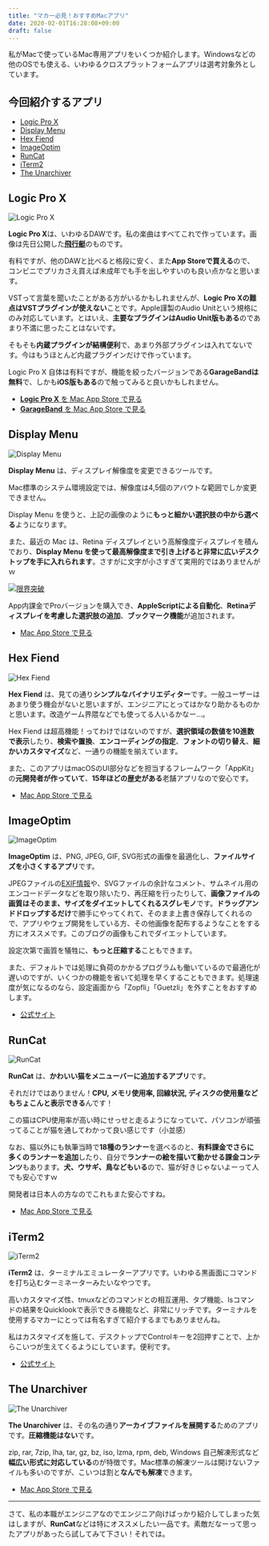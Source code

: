 ```yaml
---
title: "マカー必見！おすすめMacアプリ"
date: 2020-02-01T16:28:08+09:00
draft: false
---
```


私がMacで使っているMac専用アプリをいくつか紹介します。Windowsなどの他のOSでも使える、いわゆるクロスプラットフォームアプリは選考対象外としています。

<!--more-->

## 今回紹介するアプリ

- [Logic Pro X](#logic-pro-x)
- [Display Menu](#display-menu)
- [Hex Fiend](#hex-fiend)
- [ImageOptim](#imageoptim)
- [RunCat](#runcat)
- [iTerm2](#iterm2)
- [The Unarchiver](#the-unarchiver)

## Logic Pro X


<img alt="Logic Pro X" src="/images/lpx.png" srcset="/images/lpx.png 1x,/images/lpx@2x.png 2x" >

**Logic Pro X**は、いわゆるDAWです。私の楽曲はすべてこれで作っています。画像は先日公開した[**飛行艇**](https://youtu.be/260VUTWCXuY)のものです。

有料ですが、他のDAWと比べると格段に安く、また**App Storeで買える**ので、コンビニでプリカさえ買えば未成年でも手を出しやすいのも良い点かなと思います。

VSTって言葉を聞いたことがある方がいるかもしれませんが、**Logic Pro Xの難点はVSTプラグインが使えない**ことです。Apple謹製のAudio Unitという規格にのみ対応しています。とはいえ、**主要なプラグインはAudio Unit版もある**のであまり不満に思ったことはないです。

そもそも**内蔵プラグインが結構便利**で、あまり外部プラグインは入れてないです。今はもうほとんど内蔵プラグインだけで作っています。

Logic Pro X 自体は有料ですが、機能を絞ったバージョンである**GarageBandは無料**で、しかも**iOS版もある**ので触ってみると良いかもしれません。

- [**Logic Pro X** を Mac App Store で見る](https://apps.apple.com/jp/app/logic-pro-x/id634148309)
- [**GarageBand** を Mac App Store で見る](https://apps.apple.com/jp/app/garageband/id682658836)

## Display Menu

<img alt="Display Menu" src="/images/display-menu.png" srcset="/images/display-menu.png 1x,/images/display-menu@2x.png 2x" >


**Display Menu** は、ディスプレイ解像度を変更できるツールです。

Mac標準のシステム環境設定では、解像度は4,5個のアバウトな範囲でしか変更できません。

Display Menu を使うと、上記の画像のように**もっと細かい選択肢の中から選べる**ようになります。

また、最近の Mac は、Retina ディスプレイという高解像度ディスプレイを積んでおり、**Display Menu を使って最高解像度まで引き上げると非常に広いデスクトップを手に入れられます**。さすがに文字が小さすぎて実用的ではありませんがｗ

[![限界突破](/images/mac-2k-thumbnail.png)](/images/mac-2k.png)

App内課金でProバージョンを購入でき、**AppleScriptによる自動化**、**Retinaディスプレイを考慮した選択肢の追加**、**ブックマーク機能**が追加されます。

- [Mac App Store で見る](https://apps.apple.com/jp/app/display-menu/id549083868)

## Hex Fiend

<img alt="Hex Fiend" src="/images/hex-fiend.png" srcset="/images/hex-fiend.png 1x,/images/hex-fiend@2x.png 2x" >

**Hex Fiend** は、見ての通り**シンプルなバイナリエディター**です。一般ユーザーはあまり使う機会がないと思いますが、エンジニアにとってはかなり助かるものかと思います。改造ゲーム界隈などでも使ってる人いるかなー...。

Hex Fiend は超高機能！ってわけではないのですが、**選択領域の数値を10進数で表示**したり、**検索や置換**、**エンコーディングの指定**、**フォントの切り替え**、**細かいカスタマイズ**など、一通りの機能を揃えています。

また、このアプリはmacOSのUI部分などを担当するフレームワーク「AppKit」の**元開発者が作っていて**、**15年ほどの歴史がある**老舗アプリなので安心です。

- [Mac App Store で見る](https://apps.apple.com/jp/app/hex-fiend/id1342896380)

## ImageOptim

<img alt="ImageOptim" src="/images/imageoptim.png" srcset="/images/imageoptim.png 1x,/images/imageoptim@2x.png 2x" >

**ImageOptim** は、PNG, JPEG, GIF, SVG形式の画像を最適化し、**ファイルサイズを小さくするアプリ**です。

JPEGファイルの[EXIF情報](https://ja.wikipedia.org/wiki/Exchangeable_image_file_format)や、SVGファイルの余計なコメント、サムネイル用のエンコードデータなどを取り除いたり、再圧縮を行ったりして、**画像ファイルの画質はそのまま、サイズをダイエットしてくれるスグレモノ**です。**ドラッグアンドドロップするだけ**で勝手にやってくれて、そのまま上書き保存してくれるので、アプリやウェブ開発をしている方、その他画像を配布するようなことをする方にオススメです。このブログの画像もこれでダイエットしています。

設定次第で画質を犠牲に、**もっと圧縮する**こともできます。

また、デフォルトでは処理に負荷のかかるプログラムも働いているので最適化が遅いのですが、いくつかの機能を省いて処理を早くすることもできます。処理速度が気になるのなら、設定画面から「Zopfli」「Guetzli」を外すことをおすすめします。

- [公式サイト](https://imageoptim.com/mac)

## RunCat

<img alt="RunCat" src="/images/runcat.png" srcset="/images/runcat.png 1x,/images/runcat@2x.png 2x" >

**RunCat** は、**かわいい猫をメニューバーに追加するアプリ**です。

それだけではありません！**CPU, メモリ使用率, 回線状況, ディスクの使用量などもちょこんと表示できる**んです！

この猫はCPU使用率が高い時にせっせと走るようになっていて、パソコンが頑張ってることが猫を通してわかって良い感じです（小並感）

なお、猫以外にも執筆当時で**18種のランナー**を選べるのと、**有料課金でさらに多くのランナーを追加**したり、自分で**ランナーの絵を描いて動かせる課金コンテンツ**もあります。**犬、ウサギ、鳥などもいる**ので、猫が好きじゃないよーって人でも安心ですｗ

開発者は日本人の方なのでこれもまた安心ですね。

- [Mac App Store で見る](https://apps.apple.com/jp/app/runcat/id1429033973?mt=12)

## iTerm2

<img alt="iTerm2" src="/images/iterm2.png" srcset="/images/iterm2.png 1x,/images/iterm2@2x.png 2x" >

**iTerm2** は、ターミナルエミュレーターアプリです。いわゆる黒画面にコマンドを打ち込むターミネーターみたいなやつです。

高いカスタマイズ性、tmuxなどのコマンドとの相互運用、タブ機能、lsコマンドの結果をQuicklookで表示できる機能など、非常にリッチです。ターミナルを使用するマカーにとっては有名すぎて紹介するまでもありませんね。

私はカスタマイズを施して、デスクトップでControlキーを2回押すことで、上からこいつが生えてくるようにしています。便利です。

- [公式サイト](https://iterm2.com/)

## The Unarchiver

<img alt="The Unarchiver" src="/images/unarchiver.png" srcset="/images/unarchiver.png 1x,/images/unarchiver@2x.png 2x" >

**The Unarchiver** は、その名の通り**アーカイブファイルを展開する**ためのアプリです。**圧縮機能はない**です。

zip, rar, 7zip, lha, tar, gz, bz, iso, lzma, rpm, deb, Windows 自己解凍形式など**幅広い形式に対応している**のが特徴です。Mac標準の解凍ツールは開けないファイルも多いのですが、こいつは割と**なんでも解凍**できます。

- [Mac App Store で見る](https://apps.apple.com/jp/app/the-unarchiver/id425424353)

-----

さて、私の本職がエンジニアなのでエンジニア向けばっかり紹介してしまった気はしますが、**RunCat**などは特にオススメしたい一品です。素敵だなーって思ったアプリがあったら試してみて下さい！それでは。